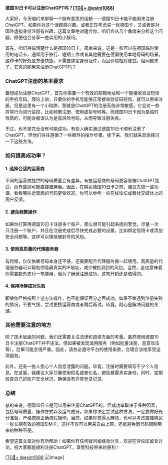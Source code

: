 **德国10日卡可以注册ChatGPT吗？[[TG💪+ @esim1088](https://t.me/s/esim1088)]**

大家好，今天咱们来聊聊一个挺有意思的话题——德国10日卡能不能用来注册ChatGPT。如果你对这个话题感兴趣，或者正在考虑买一张德国卡，又或者是对国外虚拟身份注册有兴趣，这篇文章绝对适合你。咱们会从几个角度来分析这个问题，顺便也会分享一些实用的小技巧。

首先，咱们得搞清楚什么是德国10日卡。简单来说，这是一张可以在德国临时使用的电话卡，通常用于旅行、短期工作或者其他需要在德国使用本地号码的场景。这种卡的好处是方便快捷，不需要绑定身份证件，而且价格相对便宜。但问题来了，它真的能用来注册ChatGPT吗？

### ChatGPT注册的基本要求

要想成功注册ChatGPT，首先你需要一个有效的邮箱地址和一个能接收验证短信的手机号码。理论上讲，只要你的手机号能够正常接收验证码短信，就可以用来注册。但是这里有一个小陷阱，那就是ChatGPT的注册系统非常敏感，它会对一些异常行为进行监控，比如频繁注册、使用虚拟号码等。而德国10日卡因为是临时性质的，可能会被误认为是高风险号码，从而导致注册失败。

不过，也不是完全没有可能成功。有些人确实通过德国10日卡顺利注册了ChatGPT，但他们往往遵循了一些额外的操作步骤。接下来，我们就来具体探讨一下这些方法。

### 如何提高成功率？

#### 1. **选择合适的运营商**
不同的运营商提供的号码质量会有差异。有些运营商的号码更容易被ChatGPT接受，而有些则可能直接被屏蔽。因此，在购买德国10日卡之前，建议先做一些功课，看看哪些运营商的号码更受欢迎。你可以参考一些在线论坛或者社交媒体上的用户反馈。

#### 2. **避免频繁操作**
如果你打算用德国10日卡注册多个账户，那么很可能引起系统的警觉。尽量一次只注册一个账户，并且在注册完成后尽快完成必要的设置，比如绑定信用卡或添加安全问题等。这样可以降低被封号的风险。

#### 3. **使用高质量的代理服务器**
有时候，仅仅依赖号码本身还不够，还需要配合代理服务器一起使用。高质量的代理服务器可以帮助你隐藏真实的IP地址，减少被检测到的风险。当然，这也意味着你需要额外支付一笔费用，但为了确保注册成功，这笔开销还是值得的。

#### 4. **保持冷静应对失败**
即使你严格按照上述方法操作，也不能保证百分之百成功。如果不幸遇到注册失败的情况，不要气馁，尝试更换运营商或者稍后再试。毕竟，耐心是解决问题的关键。

### 其他需要注意的地方

除了技术层面的问题，我们还需要关注法律和道德方面的考量。虽然使用德国10日卡注册ChatGPT并不违法，但如果被发现滥用服务（例如批量注册、恶意攻击等），后果可能会很严重。因此，请务必遵守平台的使用条款，合理合法地享受这项服务。

此外，还有一些人担心个人信息泄露的问题。毕竟，注册时需要填写不少个人信息。在这里，我建议大家尽量使用假名或者化名，避免暴露真实身份。同时，定期检查自己的账户安全状况，确保没有异常登录记录。

### 总结

总的来说，德国10日卡是可以用来注册ChatGPT的，但成功率取决于多种因素，包括号码质量、操作方式以及运气成分。如果你决定尝试这种方法，一定要做好充分准备，严格按照正确流程操作。当然，如果你觉得太麻烦，也可以考虑直接购买一张长期有效的德国SIM卡，这样不仅可以用来自由上网，还能避免因号码限制带来的种种不便。

希望这篇文章对你有所帮助！如果你有任何疑问或经验分享，欢迎在评论区留言讨论。祝大家都能顺利注册ChatGPT，享受科技带来的便利！

[[TG💪+ @esim1088](https://t.me/s/esim1088) ![Image](https://i.postimg.cc/4NQfJmqS/Snipaste-2025-05-13-00-14-12.png)]